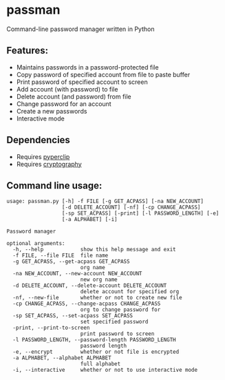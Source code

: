 # passman

Command-line password manager written in Python

## Features:

* Maintains passwords in a password-protected file
* Copy password of specified account from file to paste buffer
* Print password of specified account to screen
* Add account (with password) to file
* Delete account (and password) from file
* Change password for an account
* Create a new passwords
* Interactive mode

## Dependencies
* Requires [pyperclip](https://pypi.org/project/pyperclip/)
* Requires [cryptography](https://pypi.org/project/cryptography/)

## Command line usage:
````
usage: passman.py [-h] -f FILE [-g GET_ACPASS] [-na NEW_ACCOUNT]
                  [-d DELETE_ACCOUNT] [-nf] [-cp CHANGE_ACPASS]
                  [-sp SET_ACPASS] [-print] [-l PASSWORD_LENGTH] [-e]
                  [-a ALPHABET] [-i]

Password manager

optional arguments:
  -h, --help            show this help message and exit
  -f FILE, --file FILE  file name
  -g GET_ACPASS, --get-acpass GET_ACPASS
                        org name
  -na NEW_ACCOUNT, --new-account NEW_ACCOUNT
                        new org name
  -d DELETE_ACCOUNT, --delete-account DELETE_ACCOUNT
                        delete account for specified org
  -nf, --new-file       whether or not to create new file
  -cp CHANGE_ACPASS, --change-acpass CHANGE_ACPASS
                        org to change password for
  -sp SET_ACPASS, --set-acpass SET_ACPASS
                        set specified password
  -print, --print-to-screen
                        print password to screen
  -l PASSWORD_LENGTH, --password-length PASSWORD_LENGTH
                        password length
  -e, --encrypt         whether or not file is encrypted
  -a ALPHABET, --alphabet ALPHABET
                        full alphabet
  -i, --interactive     whether or not to use interactive mode
````
